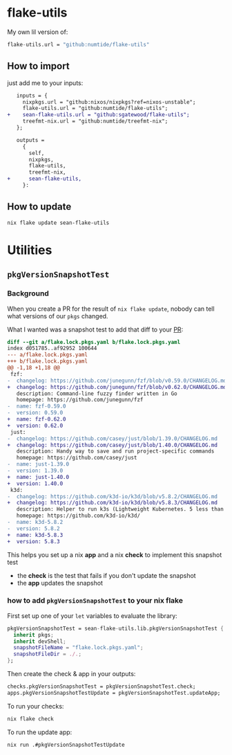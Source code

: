 # flake-utils

My own lil version of:

```nix
flake-utils.url = "github:numtide/flake-utils"
```

## How to import

just add me to your inputs:

```diff
   inputs = {
     nixpkgs.url = "github:nixos/nixpkgs?ref=nixos-unstable";
     flake-utils.url = "github:numtide/flake-utils";
+    sean-flake-utils.url = "github:sgatewood/flake-utils";
     treefmt-nix.url = "github:numtide/treefmt-nix";
   };

   outputs =
     {
       self,
       nixpkgs,
       flake-utils,
       treefmt-nix,
+      sean-flake-utils,
     }:
```

## How to update

```shell
nix flake update sean-flake-utils
```

# Utilities

## `pkgVersionSnapshotTest`

### Background

When you create a PR for the result of `nix flake update`, nobody can tell what versions of our `pkgs` changed.

What I wanted was a snapshot test to add that diff to your [PR](https://github.com/sgatewood/k3d/pull/4):

```diff
diff --git a/flake.lock.pkgs.yaml b/flake.lock.pkgs.yaml
index d051785..af92952 100644
--- a/flake.lock.pkgs.yaml
+++ b/flake.lock.pkgs.yaml
@@ -1,18 +1,18 @@
 fzf:
-  changelog: https://github.com/junegunn/fzf/blob/v0.59.0/CHANGELOG.md
+  changelog: https://github.com/junegunn/fzf/blob/v0.62.0/CHANGELOG.md
   description: Command-line fuzzy finder written in Go
   homepage: https://github.com/junegunn/fzf
-  name: fzf-0.59.0
-  version: 0.59.0
+  name: fzf-0.62.0
+  version: 0.62.0
 just:
-  changelog: https://github.com/casey/just/blob/1.39.0/CHANGELOG.md
+  changelog: https://github.com/casey/just/blob/1.40.0/CHANGELOG.md
   description: Handy way to save and run project-specific commands
   homepage: https://github.com/casey/just
-  name: just-1.39.0
-  version: 1.39.0
+  name: just-1.40.0
+  version: 1.40.0
 k3d:
-  changelog: https://github.com/k3d-io/k3d/blob/v5.8.2/CHANGELOG.md
+  changelog: https://github.com/k3d-io/k3d/blob/v5.8.3/CHANGELOG.md
   description: Helper to run k3s (Lightweight Kubernetes. 5 less than k8s) in a docker container
   homepage: https://github.com/k3d-io/k3d/
-  name: k3d-5.8.2
-  version: 5.8.2
+  name: k3d-5.8.3
+  version: 5.8.3
```

This helps you set up a nix **app** and a nix **check** to implement this snapshot test

- the **check** is the test that fails if you don't update the snapshot
- the **app** updates the snapshot

### how to add `pkgVersionSnapshotTest` to your nix flake

First set up one of your `let` variables to evaluate the library:

```nix
pkgVersionSnapshotTest = sean-flake-utils.lib.pkgVersionSnapshotTest {
  inherit pkgs;
  inherit devShell;
  snapshotFileName = "flake.lock.pkgs.yaml";
  snapshotFileDir = ./.;
};
```

Then create the check & app in your outputs:

```nix
checks.pkgVersionSnapshotTest = pkgVersionSnapshotTest.check;
apps.pkgVersionSnapshotTestUpdate = pkgVersionSnapshotTest.updateApp;
```

To run your checks:

```bash
nix flake check
```

To run the update app:

```bash
nix run .#pkgVersionSnapshotTestUpdate
```
